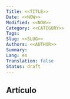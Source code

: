 ```yaml
---
Title: <<TITLE>>
Date: <<NOW>>
Modified: <<NOW>>
Category: <<CATEGORY>>
Tags:
Slug: <<SLUG>>
Authors: <<AUTHOR>>
Summary:
Lang: es
Translation: false
Status: draft
---
```


## Artículo

